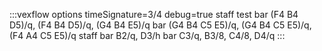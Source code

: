 ---
---

:::vexflow
options timeSignature=3/4 debug=true
staff test 
  bar
        (F4 B4 D5)/q, (F4 B4 D5)/q, (G4 B4 E5)/q
  bar
        (G4 B4 C5 E5)/q, (G4 B4 C5 E5)/q, (F4 A4 C5 E5)/q
staff
  bar
        B2/q, D3/h
  bar
        C3/q, B3/8, C4/8, D4/q
:::
